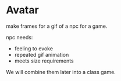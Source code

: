 # Avatar

make frames for a gif of a npc for a game.

npc needs:
- feeling to evoke
- repeated gif animation
- meets size requirements

We will combine them later into a class game.

